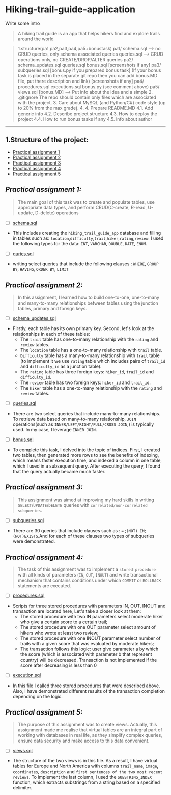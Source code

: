 # Hiking-trail-guide-application

Write some intro
> A hiking trail guide is an app that helps hikers find and explore trails around the world


>1.structure(pa1,pa2,pa3,pa4,pa5+bonustask) pa1/
schema.sql --> no CRUD queries, only schema associated queries
queries.sql --> CRUD operations only, no CREATE/DROP/ALTER queries
pa2/
schema_updates.sql
queries.sql
bonus.sql
[screenshots if any]
pa3/
subqueries.sql
[bonus.py if you prepared bonus task] (If your bonus task is placed in the separate git repo then you can add bonus.MD file, put there description and link)
[screenshots if any]
pa4/
procedures.sql
executions.sql
bonus.py (see comment above)
pa5/
views.sql
[bonus.MD] --> Put info about the idea and a simple
> 2. .gitignore
     The repo should contain only files which are associated with the project.
> 3. Care about MySQL (and Python/C#) code style (up to 20% from the max grade).
> 4. 4. Prepare README.MD
        4.1. Add generic info
        4.2. Describe project structure
        4.3. How to deploy the project
        4.4. How to run bonus tasks if any
        4.5. Info about author
****
## **1.Structure of the project:**
* [Practical assignment 1](#practical-assignment-1)
* [Practical assignment 2](#practical-assignment-2)
* [Practical assignment 3](#practical-assignment-3)
* [Practical assignment 4](#practical-assignment-4)
* [Practical assignment 5](#practical-assignment-5)



## ***Practical assignment 1:***
> The main goal of this task was to create and populate tables, use appropriate data types, and perform CRUD(C-create, R-read, U-update, D-delete) operations
- [ ] [schema.sql](pa1/schema.sql)
- This includes creating the `hiking_trail_guide_app` database and filling in tables such as: `location`,`difficulty`,`trail`,`hiker`,`rating`,`review`. I used the following types for the data: `INT`, `VARCHAR`, `DOUBLE`, `DATE`, `ENUM`.


- [ ] [quries.sql](pa1/queries.sql)
- writing select queries that include the following clauses : `WHERE`, `GROUP BY`, `HAVING`, `ORDER BY`, `LIMIT`
## ***Practical assignment 2:***
>In this assignment, I learned how to build one-to-one, one-to-many and many-to-many relationships between tables using the junction tables, primary and foreign keys.
- [ ] [schema_updates.sql](pa2/schema_updates.sql)

- Firstly, each table has its own primary key. Second, let's look at the relationships in each of these tables:
  - The `trail` table has one-to-many relationship with the `rating` and `review` tables. 
  - The `location` table has a one-to-many relationship with `trail` table. 
  - `Difficulty` table has a many-to-many relationship with `trail` table (to implement it we use `rating` table which includes pairs of `trail_id` and `difficulty_id` as a junction table). 
  - The `rating` table has three foreign keys: `hiker_id`, `trail_id` and `difficulty_id`. 
  - The `review` table has two foreign keys: `hiker_id` and `trail_id`. 
  - The `hiker` table has a one-to-many relationship with the `rating` and `review` tables.


- [ ] [queries.sql](pa2/queries.sql)
- There are two select queries that include many-to-many relationships. To retrieve data based on many-to-many relationship, `JOIN` operations(such as `INNER/LEFT/RIGHT/FULL/CROSS JOIN`,) is typically used. In my case, I leverage `INNER JOIN`.


- [ ] [bonus.sql](pa2/bonus.sql)
- To complete this task, I delved into the topic of indices. First, I created two tables, then generated more rows to see the benefits of indexing, which means faster execution time, and indexed a column in one table, which I used in a subsequent query. After executing the query, I found that the query actually became much faster.
## ***Practical assignment 3:***
>This assignment was aimed at improving my hard skills in writing `SELECT`/`UPDATE`/`DELETE` queries with `correlated/non-correlated subqueries`.
- [ ] [subqueries.sql](pa3/pa3.sql)
 - There are 30 queries that include clauses such as : `=` ;`(NOT) IN`; `(NOT)EXISTS`.And for each of these clauses two types of subqueries were demonstrated. 
## ***Practical assignment 4:***
>The task of this assignment was to implement a `stored procedure` with all kinds of parameters (`IN`, `OUT`, `INOUT`) and write transactional mechanism that contains conditions under which `COMMIT` or `ROLLBACK` statements are executed.
- [ ] [procedures.sql](pa4/procedures.sql)
 - Scripts for three stored procedures with parameters IN, OUT, INOUT and transaction are located here¸ Let's  take a closer look at them:
   - The stored procedure with two IN parameters select moderate hiker who give a certain score to a certain trail;
   - The stored procedure with one OUT parameter select amount of hikers who wrote at least two review;
   - The stored procedure with one INOUT parameter select number of trails with a given score that was evaluated by moderate hikers;
   - The transaction follows this logic: user give parameter a by which the score (which is associated with parameter b that represent country) will be decreased. Transaction is not implemented if the score after decreasing is less than 0
- [ ] [execution.sql](pa4/executions.sql)
- In this file I called three stored procedures that were described above. Also, I have demonstrated different results of the transaction completion depending on the logic. 

## ***Practical assignment 5:***
> The purpose of this assignment was to create views. Actually, this assignment made me realise that virtual tables are an integral part of working with databases in real life, as they simplify complex queries, ensure data security and make access to this data convenient.
- [ ] [views.sql](pa5/views.sql)
- The structure of the two views is in this file. As a result, I have virtual tables for Europe and North America with columns `trail_name`, `image`, `coordinates`, `description` and `first sentences of the two most recent reviews`. To implement the last column, I used the `SUBSTRING_INDEX` function, which extracts substrings from a string based on a specified delimiter.




